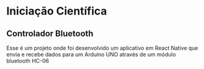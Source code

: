 # Iniciação Científica

## Controlador Bluetooth

Esse é um projeto onde foi desenvolvido um aplicativo em React Native que envia e recebe dados para um Arduino UNO através de um módulo bluetooth HC-06